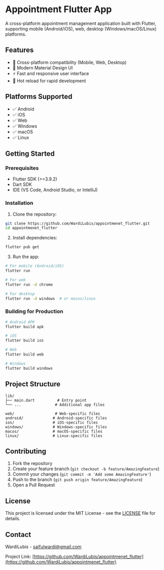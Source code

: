 # Appointment Flutter App

A cross-platform appointment management application built with Flutter, supporting mobile (Android/iOS), web, desktop (Windows/macOS/Linux) platforms.

## Features

- 📱 Cross-platform compatibility (Mobile, Web, Desktop)
- 🎨 Modern Material Design UI
- ⚡ Fast and responsive user interface
- 🔄 Hot reload for rapid development

## Platforms Supported

- ✅ Android
- ✅ iOS
- ✅ Web
- ✅ Windows
- ✅ macOS
- ✅ Linux

## Getting Started

### Prerequisites

- Flutter SDK (>=3.9.2)
- Dart SDK
- IDE (VS Code, Android Studio, or IntelliJ)

### Installation

1. Clone the repository:
```bash
git clone https://github.com/WardiLubis/appointmenet_flutter.git
cd appointmenet_flutter
```

2. Install dependencies:
```bash
flutter pub get
```

3. Run the app:
```bash
# For mobile (Android/iOS)
flutter run

# For web
flutter run -d chrome

# For desktop
flutter run -d windows  # or macos/linux
```

### Building for Production

```bash
# Android APK
flutter build apk

# iOS
flutter build ios

# Web
flutter build web

# Windows
flutter build windows
```

## Project Structure

```
lib/
├── main.dart          # Entry point
└── ...               # Additional app files

web/                  # Web-specific files
android/             # Android-specific files
ios/                 # iOS-specific files
windows/             # Windows-specific files
macos/               # macOS-specific files
linux/               # Linux-specific files
```

## Contributing

1. Fork the repository
2. Create your feature branch (`git checkout -b feature/AmazingFeature`)
3. Commit your changes (`git commit -m 'Add some AmazingFeature'`)
4. Push to the branch (`git push origin feature/AmazingFeature`)
5. Open a Pull Request

## License

This project is licensed under the MIT License - see the [LICENSE](LICENSE) file for details.

## Contact

WardiLubis - saifulwardi@gmail.com

Project Link: [https://github.com/WardiLubis/appointmenet_flutter](https://github.com/WardiLubis/appointmenet_flutter)
